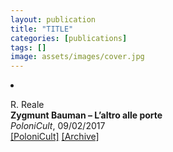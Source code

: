 ```yaml
---
layout: publication
title: "TITLE"
categories: [publications]
tags: []
image: assets/images/cover.jpg
---
```

<!-- Item: TODO -->
<li ><p>
R. Reale<br>
<b>Zygmunt Bauman – L’altro alle porte</b><br>
<i>PoloniCult</i>, 09/02/2017
<br />
<a href="https://polonicult.com/bauman-altro-alle-porte/" target="_blank">[PoloniCult]</a>
<a href="https://web.archive.org/web/*/http://polonicult.com/bauman-altro-alle-porte/" target="_blank">[Archive]</a>
</p>
<div id="bib_TODO" class="bibtex noshow">
<pre>
</pre>
</div>
</li>
